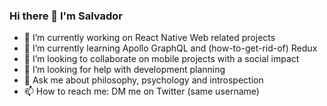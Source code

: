 ### Hi there 👋 I'm Salvador

- 🔭 I’m currently working on React Native Web related projects
- 🌱 I’m currently learning Apollo GraphQL and (how-to-get-rid-of) Redux
- 👯 I’m looking to collaborate on mobile projects with a social impact
- 🤔 I’m looking for help with development planning
- 💬 Ask me about philosophy, psychology and introspection
- 📫 How to reach me: DM me on Twitter (same username)
